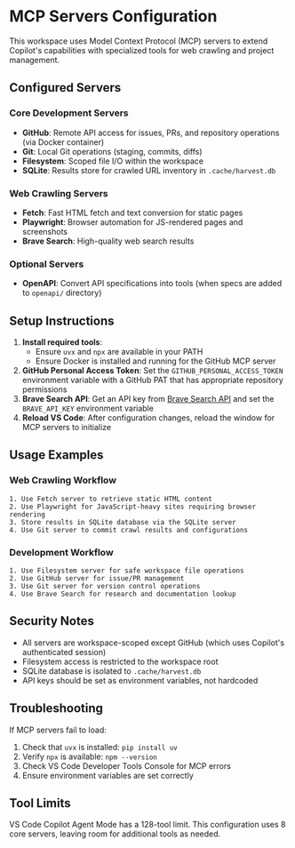# MCP Servers Configuration

This workspace uses Model Context Protocol (MCP) servers to extend Copilot's capabilities with specialized tools for web crawling and project management.

## Configured Servers

### Core Development Servers

- **GitHub**: Remote API access for issues, PRs, and repository operations (via Docker container)
- **Git**: Local Git operations (staging, commits, diffs)
- **Filesystem**: Scoped file I/O within the workspace
- **SQLite**: Results store for crawled URL inventory in `.cache/harvest.db`

### Web Crawling Servers

- **Fetch**: Fast HTML fetch and text conversion for static pages
- **Playwright**: Browser automation for JS-rendered pages and screenshots
- **Brave Search**: High-quality web search results

### Optional Servers

- **OpenAPI**: Convert API specifications into tools (when specs are added to `openapi/` directory)

## Setup Instructions

1. **Install required tools**:
   - Ensure `uvx` and `npx` are available in your PATH
   - Ensure Docker is installed and running for the GitHub MCP server
2. **GitHub Personal Access Token**: Set the `GITHUB_PERSONAL_ACCESS_TOKEN` environment variable with a GitHub PAT that has appropriate repository permissions
3. **Brave Search API**: Get an API key from [Brave Search API](https://brave.com/search/api/) and set the `BRAVE_API_KEY` environment variable
4. **Reload VS Code**: After configuration changes, reload the window for MCP servers to initialize

## Usage Examples

### Web Crawling Workflow

```
1. Use Fetch server to retrieve static HTML content
2. Use Playwright for JavaScript-heavy sites requiring browser rendering
3. Store results in SQLite database via the SQLite server
4. Use Git server to commit crawl results and configurations
```

### Development Workflow

```
1. Use Filesystem server for safe workspace file operations
2. Use GitHub server for issue/PR management
3. Use Git server for version control operations
4. Use Brave Search for research and documentation lookup
```

## Security Notes

- All servers are workspace-scoped except GitHub (which uses Copilot's authenticated session)
- Filesystem access is restricted to the workspace root
- SQLite database is isolated to `.cache/harvest.db`
- API keys should be set as environment variables, not hardcoded

## Troubleshooting

If MCP servers fail to load:

1. Check that `uvx` is installed: `pip install uv`
2. Verify `npx` is available: `npm --version`
3. Check VS Code Developer Tools Console for MCP errors
4. Ensure environment variables are set correctly

## Tool Limits

VS Code Copilot Agent Mode has a 128-tool limit. This configuration uses 8 core servers, leaving room for additional tools as needed.
